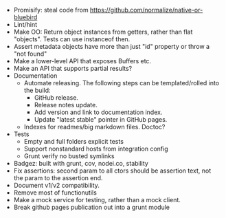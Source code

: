 - Promisify: steal code from https://github.com/normalize/native-or-bluebird
- Lint/hint
- Make OO: Return object instances from getters, rather than flat "objects". Tests can use instanceof then.
- Assert metadata objects have more than just "id" property or throw a "not found"
- Make a lower-level API that exposes Buffers etc.
- Make an API that supports partial results?
- Documentation
	- Automate releasing. The following steps can be templated/rolled into the build:
		- GitHub release.
		- Release notes update.
		- Add version and link to documentation index.
		- Update "latest stable" pointer in GitHub pages.
	- Indexes for readmes/big markdown files. Doctoc?
- Tests
	- Empty and full folders explicit tests
	- Support nonstandard hosts from integration config
	- Grunt verify no busted symlinks
- Badgez: built with grunt, cov, nodei.co, stability
- Fix assertions: second param to all ctors should be assertion text, not the param to the assertion end.
- Document v1/v2 compatibility.
- Remove most of functionutils
- Make a mock service for testing, rather than a mock client.
- Break github pages publication out into a grunt module
